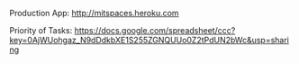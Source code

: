 Production App: http://mitspaces.heroku.com

Priority of Tasks: https://docs.google.com/spreadsheet/ccc?key=0AjWUohgaz_N9dDdkbXE1S255ZGNQUUo0Z2tPdUN2bWc&usp=sharing